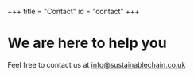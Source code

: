 +++
title = "Contact"
id = "contact"
+++

# We are here to help you

Feel free to contact us at info@sustainablechain.co.uk
